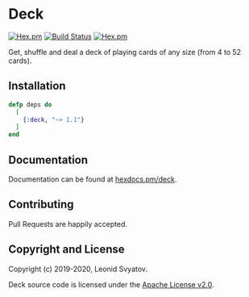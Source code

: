 # Deck

[![Hex.pm](https://img.shields.io/hexpm/v/deck.svg)](https://hex.pm/packages/deck)
[![Build Status](https://travis-ci.org/svyatov/deck.svg?branch=master)](https://travis-ci.org/svyatov/deck)
[![Hex.pm](https://img.shields.io/hexpm/dt/deck.svg)](https://hex.pm/packages/deck)

Get, shuffle and deal a deck of playing cards of any size (from 4 to 52 cards).

## Installation

```elixir
defp deps do
  [
    {:deck, "~> 1.1"}
  ]
end
```

## Documentation

Documentation can be found at [hexdocs.pm/deck](https://hexdocs.pm/deck).

## Contributing

Pull Requests are happily accepted.

## Copyright and License

Copyright (c) 2019-2020, Leonid Svyatov.

Deck source code is licensed under the [Apache License v2.0](LICENSE).
